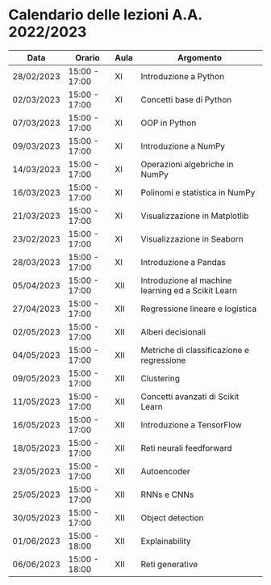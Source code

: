 # Calendario delle lezioni A.A. 2022/2023

| Data | Orario | Aula | Argomento |
| ---- | ------ | ---- | --------- |
| 28/02/2023 | 15:00 - 17:00 | XI | Introduzione a Python |
| 02/03/2023 | 15:00 - 17:00 | XI | Concetti base di Python |
| 07/03/2023 | 15:00 - 17:00 | XI | OOP in Python |
| 09/03/2023 | 15:00 - 17:00 | XI | Introduzione a NumPy |
| 14/03/2023 | 15:00 - 17:00 | XI | Operazioni algebriche in NumPy |
| 16/03/2023 | 15:00 - 17:00 | XI | Polinomi e statistica in NumPy |
| 21/03/2023 | 15:00 - 17:00 | XI | Visualizzazione in Matplotlib |
| 23/02/2023 | 15:00 - 17:00 | XI | Visualizzazione in Seaborn |
| 28/03/2023 | 15:00 - 17:00 | XI | Introduzione a Pandas |
| 05/04/2023 | 15:00 - 17:00 | XII | Introduzione al machine learning ed a Scikit Learn |
| 27/04/2023 | 15:00 - 17:00 | XII | Regressione lineare e logistica |
| 02/05/2023 | 15:00 - 17:00 | XII | Alberi decisionali |
| 04/05/2023 | 15:00 - 17:00 | XII | Metriche di classificazione e regressione |
| 09/05/2023 | 15:00 - 17:00 | XII | Clustering |
| 11/05/2023 | 15:00 - 17:00 | XII | Concetti avanzati di Scikit Learn |
| 16/05/2023 | 15:00 - 17:00 | XII | Introduzione a TensorFlow |
| 18/05/2023 | 15:00 - 17:00 | XII | Reti neurali feedforward |
| 23/05/2023 | 15:00 - 17:00 | XII | Autoencoder |
| 25/05/2023 | 15:00 - 17:00 | XII | RNNs e CNNs |
| 30/05/2023 | 15:00 - 17:00 | XII | Object detection |
| 01/06/2023 | 15:00 - 18:00 | XII | Explainability |
| 06/06/2023 | 15:00 - 18:00 | XII | Reti generative |
